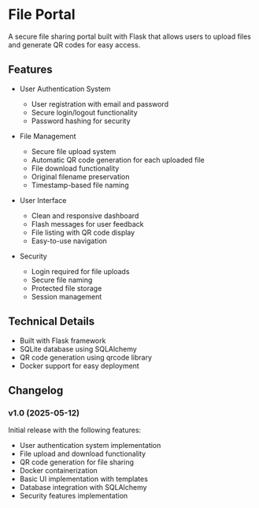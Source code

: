 # File Portal

A secure file sharing portal built with Flask that allows users to upload files and generate QR codes for easy access.

## Features

- User Authentication System
  - User registration with email and password
  - Secure login/logout functionality
  - Password hashing for security

- File Management
  - Secure file upload system
  - Automatic QR code generation for each uploaded file
  - File download functionality
  - Original filename preservation
  - Timestamp-based file naming

- User Interface
  - Clean and responsive dashboard
  - Flash messages for user feedback
  - File listing with QR code display
  - Easy-to-use navigation

- Security
  - Login required for file uploads
  - Secure file naming
  - Protected file storage
  - Session management

## Technical Details

- Built with Flask framework
- SQLite database using SQLAlchemy
- QR code generation using qrcode library
- Docker support for easy deployment

## Changelog

### v1.0 (2025-05-12)

Initial release with the following features:
- User authentication system implementation
- File upload and download functionality
- QR code generation for file sharing
- Docker containerization
- Basic UI implementation with templates
- Database integration with SQLAlchemy
- Security features implementation
